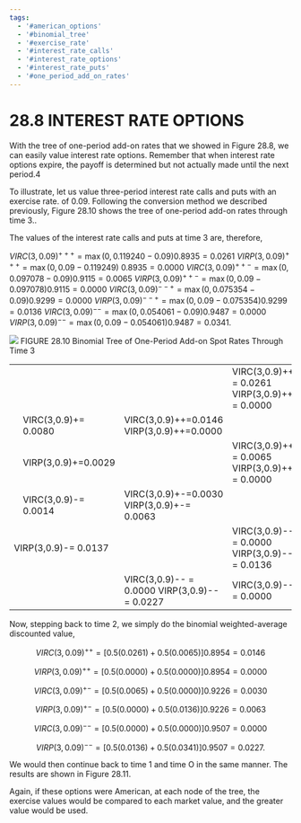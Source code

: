 ```yaml
---
tags:
  - '#american_options'
  - '#binomial_tree'
  - '#exercise_rate'
  - '#interest_rate_calls'
  - '#interest_rate_options'
  - '#interest_rate_puts'
  - '#one_period_add_on_rates'
---
```

# 28.8 INTEREST RATE OPTIONS

With the tree of one-period add-on rates that we showed in Figure 28.8, we can easily value interest rate options. Remember that when interest rate options expire, the payoff is determined but not actually made until the next period.4

To illustrate, let us value three-period interest rate calls and puts with an exercise rate. of 0.09. Following the conversion method we described previously, Figure 28.10 shows the tree of one-period add-on rates through time 3..

The values of the interest rate calls and puts at time 3 are, therefore,

$V I R C(3,0.09)^{+++}=\operatorname*{max}(0,0.119240-0.09)0.8935=0.0261$ $V I R P(3,0.09)^{+++}=\operatorname*{max}(0,0.09-0.119249)\:0.8935=0.0000$ $V I R C(3,0.09)^{++-}=\operatorname*{max}(0,0.097078-0.09)0.9115=0.0065$ $V I R P(3,0.09)^{++-}=\operatorname*{max}(0,0.09-0.097078)0.9115=0.0000$ $V I R C(3,0.09)^{--+}=\operatorname*{max}(0,0.075354-0.09)0.9299=0.0000$ $V I R P(3,0.09)^{--+}=\operatorname*{max}(0,0.09-0.075354)0.9299=0.0136$ $V I R C(3,0.09)^{--}=\operatorname*{max}(0,0.054061-0.09)0.9487=0.0000$ $V I R P(3,0.09)^{--}=\operatorname*{max}(0,0.09-0.054061)0.9487=0.0341.$

![](images/b6dde49f1c0eaebdd2cb247c7fbf570aad7910b803a1efafc2e060c661f11336.jpg)
FIGURE 28.10 Binomial Tree of One-Period Add-on Spot Rates Through Time 3

<html><body><table><tr><td colspan="2"></td><td></td><td>VIRC(3,0.9)+++ = 0.0261 VIRP(3,0.9)+++ = 0.0000</td></tr><tr><td rowspan="3"></td><td>VIRC(3,0.9)+= 0.0080</td><td>VIRC(3,0.9)++=0.0146 VIRP(3,0.9)++=0.0000</td><td></td></tr><tr><td>VIRP(3,0.9)+=0.0029</td><td></td><td>VIRC(3,0.9)++- = 0.0065 VIRP(3,0.9)++-= 0.0000</td></tr><tr><td>VIRC(3,0.9)-= 0.0014</td><td>VIRC(3,0.9)+-=0.0030 VIRP(3,0.9)+-= 0.0063</td><td></td></tr><tr><td colspan="2">VIRP(3,0.9)-= 0.0137</td><td></td><td>VIRC(3,0.9)--+ = 0.0000 VIRP(3,0.9)--+ = 0.0136</td></tr><tr><td colspan="2"></td><td>VIRC(3,0.9)-- = 0.0000 VIRP(3,0.9)--= 0.0227</td><td>VIRC(3,0.9)---= 0.0000</td></tr></table></body></html>

Now, stepping back to time 2, we simply do the binomial weighted-average discounted value,

$$
V I R C(3,0.09)^{++}=\left[0.5(0.0261)+0.5(0.0065)\right]0.8954=0.0146
$$

$$
V I R P(3,0.09)^{++}=\left[0.5(0.0000)+0.5(0.0000)\right]0.8954=0.0000
$$

$$
V I R C(3,0.09)^{+-}=\left[0.5(0.0065)+0.5(0.0000)\right]0.9226=0.0030
$$

$$
V I R P(3,0.09)^{+-}=\left[0.5(0.0000)+0.5(0.0136)\right]0.9226=0.0063
$$

$$
V I R C(3,0.09)^{--}=\left[0.5(0.0000)+0.5(0.0000)\right]0.9507=0.0000
$$

$$
{V I R P}(3,0.09)^{--}=\left[0.5(0.0136)+0.5(0.0341)\right]0.9507=0.0227.
$$

We would then continue back to time 1 and time O in the same manner. The results are shown in Figure 28.11.

Again, if these options were American, at each node of the tree, the exercise values would be compared to each market value, and the greater value would be used.
